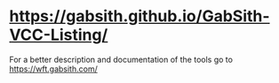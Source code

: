 # https://gabsith.github.io/GabSith-VCC-Listing/

For a better description and documentation of the tools go to https://wft.gabsith.com/